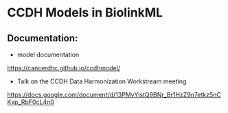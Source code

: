 # CCDH Models in BiolinkML

## Documentation: 

* model documentation

https://cancerdhc.github.io/ccdhmodel/

* Talk on the CCDH Data Harmonization Workstream meeting

https://docs.google.com/document/d/13PMvYlstQ9BNr_Br1HzZ9n7etkz5nCKxp_RbF0cL4n0

